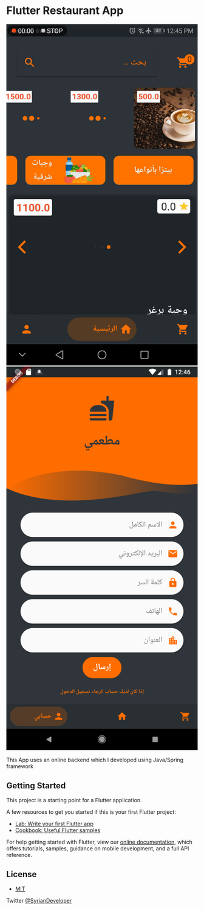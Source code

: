 # Flutter Restaurant App

![](https://raw.githubusercontent.com/Blacktoviche/Flutter-Restaurant-App/master/main_page.gif) ![](https://raw.githubusercontent.com/Blacktoviche/Flutter-Restaurant-App/master/account_ss.png) 


This App uses an online backend which I developed using Java/Spring framework


## Getting Started

This project is a starting point for a Flutter application.

A few resources to get you started if this is your first Flutter project:

- [Lab: Write your first Flutter app](https://flutter.dev/docs/get-started/codelab)
- [Cookbook: Useful Flutter samples](https://flutter.dev/docs/cookbook)

For help getting started with Flutter, view our
[online documentation](https://flutter.dev/docs), which offers tutorials,
samples, guidance on mobile development, and a full API reference.


## License
- [MIT](LICENSE)

Twitter [@SyrianDeveloper](https://www.twitter.com/SyrianDeveloper)